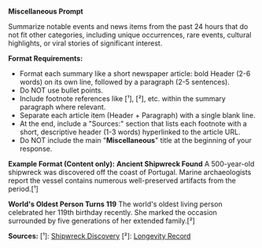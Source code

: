 **Miscellaneous Prompt**

Summarize notable events and news items from the past 24 hours that do not fit other categories, including unique occurrences, rare events, cultural highlights, or viral stories of significant interest.

**Format Requirements:**
- Format each summary like a short newspaper article: bold Header (2-6 words) on its own line, followed by a paragraph (2-5 sentences).
- Do NOT use bullet points.
- Include footnote references like [¹], [²], etc. within the summary paragraph where relevant.
- Separate each article item (Header + Paragraph) with a single blank line.
- At the end, include a "Sources:" section that lists each footnote with a short, descriptive header (1-3 words) hyperlinked to the article URL.
- Do NOT include the main "**Miscellaneous**" title at the beginning of your response.

**Example Format (Content only):**
**Ancient Shipwreck Found**
A 500-year-old shipwreck was discovered off the coast of Portugal. Marine archaeologists report the vessel contains numerous well-preserved artifacts from the period.[¹]

**World's Oldest Person Turns 119**
The world's oldest living person celebrated her 119th birthday recently. She marked the occasion surrounded by five generations of her extended family.[²]

**Sources:**
[¹]: [Shipwreck Discovery](http://example.com/portugal-shipwreck)
[²]: [Longevity Record](http://example.com/oldest-person-bday) 